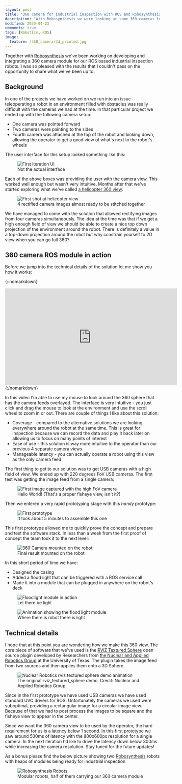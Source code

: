```yaml
---
layout: post
title: "360 camera for industrial inspection with ROS and Robosynthesis robots"
description: "With Robosynthesis we were looking at some 360 cameras for industrial inspection with ROS. This post summarizes our results so far and shows the module we've created in action."
modified: 2020-04-23
comments: true
tags: [Robotics, ROS]
image:
  feature: /360_camera/3d_printed.jpg
---
```


Together with [Robosynthesis](https://www.robosynthesis.com/) we've been working on developing and integrating a 360 camera module for our ROS based industrial inspection robots. I was so pleased with the results that I couldn't pass on the opportunity to share what we've been up to.

<!-- more -->

## Background

In one of the projects we have worked on we run into an issue - teleoperating a robot in an environment filled with obstacles was really difficult with the cameras we had at the time. In that particular project we ended up with the following camera setup:
* One camera was pointed forward
* Two cameras were pointing to the sides
* Fourth camera was attached at the top of the robot and looking down, allowing the operator to get a good view of what's next to the robot's wheels

The user interface for this setup looked something like this:

<figure class="center">
    <img src="/images/360_camera/ui.png" alt="First iteration UI">
    <figcaption>Not the actual interface</figcaption>
</figure>

Each of the above boxes was providing the user with the camera view. This worked well enough but wasn't very intuitive. Months after that we've started exploring what we've called [a helicopter 360 view](https://www.robosynthesis.com/post/helicopter-360-degree-rgb-camera-view-for-robotic-teleops).

<figure class="center">
    <img src="/images/360_camera/helicopter.png" alt="First shot at helicopter view">
    <figcaption>4 rectified camera images almost ready to be stitched together</figcaption>
</figure>

We have managed to come with the solution that allowed rectifying images from four cameras simultaneously. The idea at the time was that if we get a high enough field of view we should be able to create a nice top down projection of the environment around the robot. There is definitely a value in a top-down projection around the robot but why constrain yourself to 2D view when you can go full 360?

## 360 camera ROS module in action

Before we jump into the technical details of the solution let me show you how it works:

{::nomarkdown}
<iframe width="560" height="315" src="https://www.youtube.com/embed/MlQfebtZFV0" frameborder="0" allow="accelerometer; autoplay; encrypted-media; gyroscope; picture-in-picture" allowfullscreen></iframe>
{:/nomarkdown}

In this video I'm able to use my mouse to look around the 360 sphere that has the camera feeds overlayed. The interface is very intuitive - you just click and drag the mouse to look at the environment and use the scroll wheel to zoom in or out. There are couple of things I like about this solution:
* Coverage - compared to the alternative solutions we are looking everywhere around the robot at the same time. This is great for inspection because we can record the data and play it back later on allowing us to focus on many points of interest
* Ease of use - this solution is way more intuitive to the operator than our previous 4 separate camera views
* Manageable latency - you can actually operate a robot using this view as the only camera feed

The first thing to get to our solution was to get USB cameras with a high field of view. We ended up with 220 degrees FoV USB cameras. The first test was getting the image feed from a single camera:

<figure class="center">
    <img src="/images/360_camera/first_test.png" alt="First image captured with the high FoV camera">
    <figcaption>Hello World! (That's a proper fisheye view, isn't it?)</figcaption>
</figure>

Then we entered a very rapid prototyping stage with this *handy* prototype:

<figure class="center">
    <img src="/images/360_camera/first_prototype.jpg" alt="First prototype">
    <figcaption>It took about 5 minutes to assemble this one</figcaption>
</figure>

This first prototype allowed me to quickly prove the concept and prepare and test the software stack. In less than a week from the first proof of concept the team took it to the next level:

<figure class="center">
    <img src="/images/360_camera/final_camera.jpg" alt="360 Camera mounted on the robot">
    <figcaption>Final result mounted on the robot</figcaption>
</figure>

In this short period of time we have:

* Designed the casing
* Added a flood light that can be triggered with a ROS service call
* Made it into a module that can be plugged in anywhere on the robot's deck

<figure class="center">
    <img src="/images/360_camera/flood_light.jpg" alt="Floodlight module in action">
    <figcaption>Let there be light</figcaption>
</figure>

<figure class="center">
    <img src="/images/360_camera/flood_light.gif" alt="Animation showing the flood light module">
    <figcaption>Where there is robot there is light</figcaption>
</figure>


## Technical details

I hope that at this point you are wondering how we make this 360 view. The core piece of software that we've used is the [RVIZ Textured Sphere](https://github.com/UTNuclearRoboticsPublic/rviz_textured_sphere) open source plugin developed by Researchers from [the Nuclear and Applied Robotics Group](https://robotics.me.utexas.edu/) at the University of Texas. The plugin takes the image feed from two sources and then applies them onto a 3D Sphere.

<figure class="center">
    <img src="/images/360_camera/rviz_textured_sphere_demo.gif" alt="Nuclear Robotics rviz textured sphere demo animation">
    <figcaption>The original rviz_textured_sphere demo. Credit: Nuclear and Applied Robotics Group</figcaption>
</figure>

Since in the first prototype we have used USB cameras we have used standard UVC drivers for ROS. Unfortunately the cameras we used were suboptimal, providing a rectangular image for a circular image view. Because of that we had to post process the images to be square and the fisheye view to appear in the center.

Since we want the 360 camera view to be used by the operator, the hard requirement for us is a latency below 1 second. In this first prototype we saw around 500ms of latency with the 800x600px resolution for a single camera. In the next iteration I'd like to drive the latency down below 300ms while increasing the camera resolution. Stay tuned for the future updates!

As a bonus please find the below picture showing two [Robosynthesis](https://www.robosynthesis.com/) robots with heaps of modules being ready for industrial inspection.

<figure class="center">
    <img src="/images/360_camera/robosynthesis_robots.jpg" alt="Robosynthesis Robots">
    <figcaption>Modular robots, half of them carrying our 360 camera module</figcaption>
</figure>
